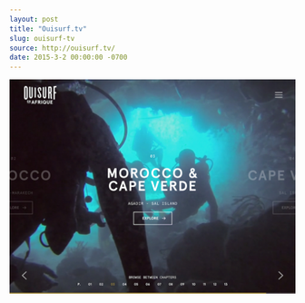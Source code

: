 ```yaml
---
layout: post
title: "Ouisurf.tv"
slug: ouisurf-tv
source: http://ouisurf.tv/
date: 2015-3-2 00:00:00 -0700
---
```


<img src="/screenshots/ouisurf-tv.jpg">
